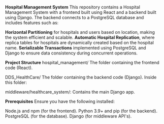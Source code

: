 **Hospital Management System**
This repository contains a Hospital Management System with a frontend built using React and a backend built using Django. The backend connects to a PostgreSQL database and includes features such as:

**Horizontal Partitioning** for hospitals and users based on location, making the system efficient and scalable.
**Automatic Hospital Replication**, where replica tables for hospitals are dynamically created based on the hospital name.
**Serializable Transactions** implemented using PostgreSQL and Django to ensure data consistency during concurrent operations.

**Project Structure**
hospital_management/
The folder containing the frontend code (React).

DDS_HealthCare/
The folder containing the backend code (Django). Inside this folder:

middleware/healthcare_system/: Contains the main Django app.


**Prerequisites**
Ensure you have the following installed:

Node.js and npm (for the frontend).
Python 3.9+ and pip (for the backend).
PostgreSQL (for the database).
Django (for middleware API's).




